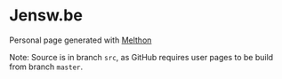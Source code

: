 # Jensw.be

Personal page generated with [Melthon](https://github.com/JenswBE/python-melthon)

Note: Source is in branch `src`, as GitHub requires user pages to be build from branch `master`.

